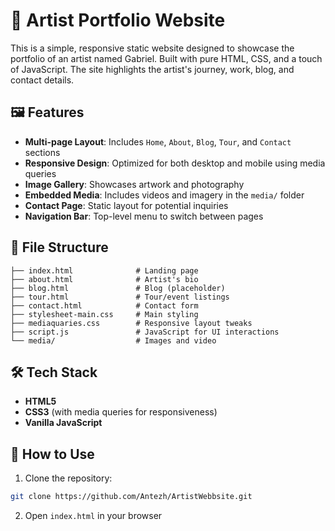 # 🎨 Artist Portfolio Website 

This is a simple, responsive static website designed to showcase the portfolio of an artist named Gabriel. Built with pure HTML, CSS, and a touch of JavaScript. The site highlights the artist's journey, work, blog, and contact details.

## 🖼️ Features

- **Multi-page Layout**: Includes `Home`, `About`, `Blog`, `Tour`, and `Contact` sections
- **Responsive Design**: Optimized for both desktop and mobile using media queries
- **Image Gallery**: Showcases artwork and photography
- **Embedded Media**: Includes videos and imagery in the `media/` folder
- **Contact Page**: Static layout for potential inquiries
- **Navigation Bar**: Top-level menu to switch between pages

## 📁 File Structure

```
├── index.html              # Landing page
├── about.html              # Artist's bio
├── blog.html               # Blog (placeholder)
├── tour.html               # Tour/event listings
├── contact.html            # Contact form
├── stylesheet-main.css     # Main styling
├── mediaquaries.css        # Responsive layout tweaks
├── script.js               # JavaScript for UI interactions
└── media/                  # Images and video
```


## 🛠️ Tech Stack

- **HTML5**
- **CSS3** (with media queries for responsiveness)
- **Vanilla JavaScript**

## 🚀 How to Use

1. Clone the repository:
```bash
git clone https://github.com/Antezh/ArtistWebbsite.git
```

2. Open `index.html` in your browser
